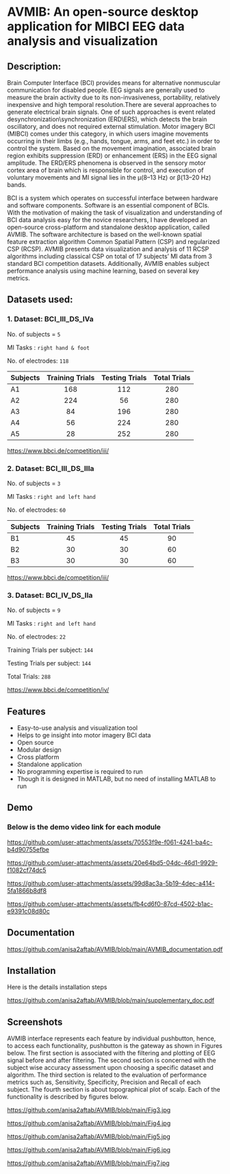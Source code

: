 
# AVMIB: An open-source desktop application for MIBCI EEG data analysis and visualization

## Description: 

Brain Computer Interface (BCI) provides means for alternative nonmuscular communication for disabled people. EEG signals are generally used to measure the brain activity due to its non-invasiveness, portability, relatively inexpensive and high temporal resolution.There are several approaches to generate electrical brain signals. One of such approaches is event related desynchronization\synchronization (ERD\ERS), which detects the brain oscillatory, and does not required external stimulation. Motor imagery BCI (MIBCI) comes under this category, in which users imagine movements occurring in their limbs (e.g., hands, tongue, arms, and feet etc.) in order to control the system. Based on the movement imagination, associated brain region exhibits suppression (ERD) or enhancement (ERS) in the EEG signal amplitude. The ERD/ERS phenomena is observed in the sensory motor cortex area of brain which is responsible for control, and execution of voluntary movements and MI signal lies in the μ(8–13 Hz) or β(13–20 Hz) bands.

BCI is a system which operates on successful interface between hardware and software components. Software is an essential component of BCIs. With the motivation of making the task of visualization and understanding of BCI data analysis easy for the novice researchers, I have developed an open-source cross-platform and standalone desktop application, called AVMIB. The software architecture is based on the well-known spatial feature extraction algorithm Common Spatial Pattern (CSP) and regularized CSP (RCSP). AVMIB presents data visualization and analysis of 11 RCSP algorithms including classical CSP on total of 17 subjects’ MI data from 3 standard BCI competition datasets. Additionally, AVMIB enables subject performance analysis using machine learning, based on several key metrics.

## Datasets used:
### 1. Dataset: BCI_III_DS_IVa

No. of subjects = `5`

MI Tasks : `right hand & foot`

No. of electrodes: `118`

|Subjects| Training Trials| Testing Trials| Total Trials|
|:-------|:--------------:|:--------:|:-----------:|
|A1| 168| 112| 280 | 
|A2| 224| 56| 280|
|A3| 84| 196| 280|
|A4| 56| 224| 280
|A5| 28|252| 280|

https://www.bbci.de/competition/iii/


### 2. Dataset: BCI_III_DS_IIIa

No. of subjects = `3`

MI Tasks : `right and left hand`

No. of electrodes: `60`

|Subjects| Training Trials| Testing Trials| Total Trials|
|:-------|:--------------:|:--------:|:-----------:|
|B1| 45| 45| 90 | 
|B2| 30| 30| 60|
|B3| 30| 30| 60|

https://www.bbci.de/competition/iii/

### 3. Dataset: BCI_IV_DS_IIa
No. of subjects = `9`

MI Tasks : `right and left hand`

No. of electrodes: `22`

Training Trials per subject: `144`

Testing Trials per subject: `144`

Total Trials: `288`

https://www.bbci.de/competition/iv/




## Features

- Easy-to-use analysis and visualization tool
- Helps to ge insight into motor imagery BCI data
- Open source
- Modular design
- Cross platform
- Standalone application
- No programming expertise is required to run
- Though it is designed in MATLAB, but no need of installing MATLAB to run



## Demo

### Below is the demo video link for each module

https://github.com/user-attachments/assets/70553f9e-f061-4241-ba4c-b4d90755efbe

https://github.com/user-attachments/assets/20e64bd5-04dc-46d1-9929-f1082cf74dc5

https://github.com/user-attachments/assets/99d8ac3a-5b19-4dec-a414-5fa1866b8df8

https://github.com/user-attachments/assets/fb4cd6f0-87cd-4502-b1ac-e9391c08d80c
## Documentation

https://github.com/anisa2aftab/AVMIB/blob/main/AVMIB_documentation.pdf
## Installation

Here is the details installation steps

 https://github.com/anisa2aftab/AVMIB/blob/main/supplementary_doc.pdf   
## Screenshots

AVMIB interface represents each feature by individual pushbutton, hence, to access each functionality, pushbutton is the gateway as shown in Figures below. The first section is associated with the filtering and plotting of EEG signal before and after filtering. The second section is concerned with the subject wise accuracy assessment upon choosing a specific dataset and algorithm. The third section is related to the evaluation of performance metrics such as, Sensitivity, Specificity, Precision and Recall of each subject. The fourth section is about topographical plot of scalp. Each of the functionality is described by figures below.

https://github.com/anisa2aftab/AVMIB/blob/main/Fig3.jpg

https://github.com/anisa2aftab/AVMIB/blob/main/Fig4.jpg

https://github.com/anisa2aftab/AVMIB/blob/main/Fig5.jpg

https://github.com/anisa2aftab/AVMIB/blob/main/Fig6.jpg

https://github.com/anisa2aftab/AVMIB/blob/main/Fig7.jpg